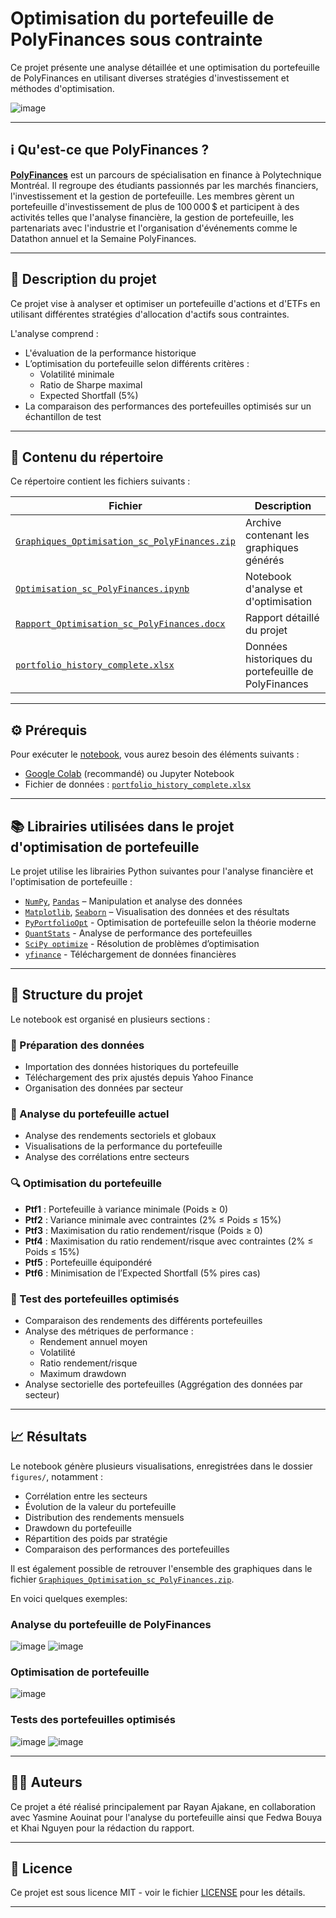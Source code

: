 # Optimisation du portefeuille de PolyFinances sous contrainte

Ce projet présente une analyse détaillée et une optimisation du portefeuille de PolyFinances en utilisant diverses stratégies d'investissement et méthodes d'optimisation.

![image](https://github.com/user-attachments/assets/4d5a5dc5-87da-48c3-a303-42c88aa32c5d)

---

## ℹ️ Qu'est-ce que PolyFinances ?

[**PolyFinances**](https://www.polyfinances.ca/) est un parcours de spécialisation en finance à Polytechnique Montréal. Il regroupe des étudiants passionnés par les marchés financiers, l'investissement et la gestion de portefeuille. Les membres gèrent un portefeuille d'investissement de plus de 100 000 $ et participent à des activités telles que l'analyse financière, la gestion de portefeuille, les partenariats avec l'industrie et l'organisation d'événements comme le Datathon annuel et la Semaine PolyFinances.

---

## 📌 Description du projet

Ce projet vise à analyser et optimiser un portefeuille d'actions et d'ETFs en utilisant différentes stratégies d'allocation d'actifs sous contraintes.  

L'analyse comprend :

- L'évaluation de la performance historique
- L’optimisation du portefeuille selon différents critères :
  - Volatilité minimale
  - Ratio de Sharpe maximal
  - Expected Shortfall (5%)
- La comparaison des performances des portefeuilles optimisés sur un échantillon de test

---

## 📂 Contenu du répertoire

Ce répertoire contient les fichiers suivants :

| Fichier                                      | Description                                      |
|---------------------------------------------|--------------------------------------------------|
| [`Graphiques_Optimisation_sc_PolyFinances.zip`](https://github.com/rayanajakane/Optimisation-Portefeuille-PolyFinances/blob/main/Graphiques_Optimisation_sc_PolyFinances.zip) | Archive contenant les graphiques générés         |
| [`Optimisation_sc_PolyFinances.ipynb`](https://github.com/rayanajakane/Optimisation-Portefeuille-PolyFinances/blob/main/Optimisation_sc_PolyFinances.ipynb)        | Notebook d'analyse et d'optimisation   |
| [`Rapport_Optimisation_sc_PolyFinances.docx`](https://github.com/rayanajakane/Optimisation-Portefeuille-PolyFinances/blob/main/Rapport_Optimisation_sc_PolyFinances.docx) | Rapport détaillé du projet             |
| [`portfolio_history_complete.xlsx`](https://github.com/rayanajakane/Optimisation-Portefeuille-PolyFinances/blob/main/portfolio_history_complete.xlsx)           | Données historiques du portefeuille de PolyFinances             |

---

## ⚙️ Prérequis

Pour exécuter le [notebook](https://github.com/rayanajakane/Optimisation-Portefeuille-PolyFinances/blob/main/Optimisation_sc_PolyFinances.ipynb), vous aurez besoin des éléments suivants :

- [Google Colab](https://colab.research.google.com/) (recommandé) ou Jupyter Notebook
- Fichier de données : [`portfolio_history_complete.xlsx`](https://github.com/rayanajakane/Optimisation-Portefeuille-PolyFinances/blob/main/portfolio_history_complete.xlsx)

---

## 📚 Librairies utilisées dans le projet d'optimisation de portefeuille

Le projet utilise les librairies Python suivantes pour l'analyse financière et l'optimisation de portefeuille :

- [`NumPy`](https://numpy.org/), [`Pandas`](https://pandas.pydata.org/) – Manipulation et analyse des données
- [`Matplotlib`](https://matplotlib.org/), [`Seaborn`](https://seaborn.pydata.org/) – Visualisation des données et des résultats
- [`PyPortfolioOpt`](https://pyportfolioopt.readthedocs.io/en/latest/) - Optimisation de portefeuille selon la théorie moderne
- [`QuantStats`](https://github.com/ranaroussi/quantstats) - Analyse de performance des portefeuilles
- [`SciPy optimize`](https://docs.scipy.org/doc/scipy/reference/optimize.html) - Résolution de problèmes d’optimisation
- [`yfinance`](https://pypi.org/project/yfinance/) - Téléchargement de données financières

---

## 📁 Structure du projet

Le notebook est organisé en plusieurs sections :

### 🔧 Préparation des données
- Importation des données historiques du portefeuille
- Téléchargement des prix ajustés depuis Yahoo Finance
- Organisation des données par secteur

### 🔢 Analyse du portefeuille actuel
- Analyse des rendements sectoriels et globaux
- Visualisations de la performance du portefeuille
- Analyse des corrélations entre secteurs

### 🔍 Optimisation du portefeuille
- **Ptf1** : Portefeuille à variance minimale (Poids ≥ 0)
- **Ptf2** : Variance minimale avec contraintes (2% ≤ Poids ≤ 15%)
- **Ptf3** : Maximisation du ratio rendement/risque (Poids ≥ 0)
- **Ptf4** : Maximisation du ratio rendement/risque avec contraintes (2% ≤ Poids ≤ 15%)
- **Ptf5** : Portefeuille équipondéré
- **Ptf6** : Minimisation de l’Expected Shortfall (5% pires cas)

### 🧪 Test des portefeuilles optimisés
- Comparaison des rendements des différents portefeuilles
- Analyse des métriques de performance :
  - Rendement annuel moyen
  - Volatilité
  - Ratio rendement/risque
  - Maximum drawdown
- Analyse sectorielle des portefeuilles (Aggrégation des données par secteur)

---

## 📈 Résultats

Le notebook génère plusieurs visualisations, enregistrées dans le dossier `figures/`, notamment :

- Corrélation entre les secteurs
- Évolution de la valeur du portefeuille
- Distribution des rendements mensuels
- Drawdown du portefeuille
- Répartition des poids par stratégie
- Comparaison des performances des portefeuilles

Il est également possible de retrouver l'ensemble des graphiques dans le fichier [`Graphiques_Optimisation_sc_PolyFinances.zip`](https://github.com/rayanajakane/Optimisation-Portefeuille-PolyFinances/blob/main/Graphiques_Optimisation_sc_PolyFinances.zip).

En voici quelques exemples:

### Analyse du portefeuille de PolyFinances
![image](https://github.com/user-attachments/assets/b7e2d5f7-0d96-4ee7-8086-aa0c90a03c64)
![image](https://github.com/user-attachments/assets/93207931-27e0-4bed-a0ca-9cd22167e02b)

### Optimisation de portefeuille
![image](https://github.com/user-attachments/assets/7758f111-206e-45f5-9d6f-c367dcda1a3c)

### Tests des portefeuilles optimisés
![image](https://github.com/user-attachments/assets/239e9d00-f3bd-456c-8755-47a603a914cd)
![image](https://github.com/user-attachments/assets/55442719-a522-4809-a5c7-04aa312f544a)

---

## 👨‍🏫 Auteurs

Ce projet a été réalisé principalement par Rayan Ajakane, en collaboration avec Yasmine Aouinat pour l'analyse du portefeuille ainsi que Fedwa Bouya et Khai Nguyen pour la rédaction du rapport.

---

## 📄 Licence

Ce projet est sous licence MIT - voir le fichier [LICENSE](LICENSE) pour les détails.

---
